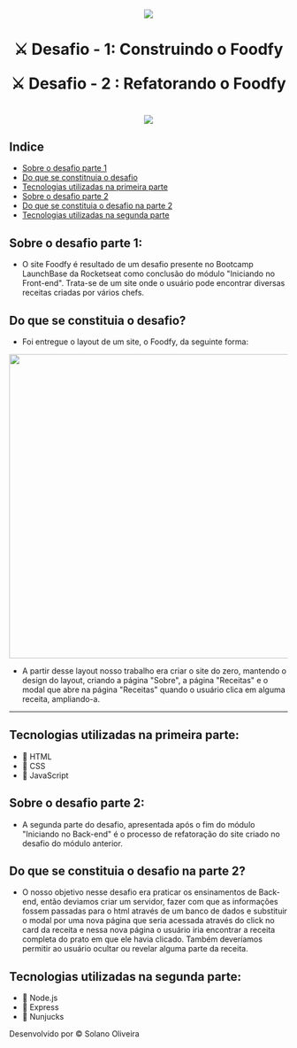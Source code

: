 <h1 align="center">
    <img src="assets/logolaunchbase.png">
</h1>

<h1 align="center">
⚔ Desafio - 1: Construindo o Foodfy

⚔ Desafio - 2 : Refatorando o Foodfy
</h1>

<h1 align="center">
    <img src="assets/logo.jpg">
</h1>

## Indice
- [Sobre o desafio parte 1](#-sobre-o-desafio-parte-1)
- [Do que se constitnuia o desafio](#-Do-que-se-constitnuia-o-desafio)
- [Tecnologias utilizadas na primeira parte](#-Tecnologias-utilizadas-na-primeira-parte)
- [Sobre o desafio parte 2](#Sobre-o-desafio-parte-2)
- [Do que se constituia o desafio na parte 2](#-Do-que-se-constituia-o-desafio-na-parte-2)
- [Tecnologias utilizadas na segunda parte](#-Tecnologias-utilizadas-na-segunda-parte)

## Sobre o desafio parte 1:

- O site Foodfy é resultado de um desafio presente no Bootcamp LaunchBase da Rocketseat como conclusão do módulo "Iniciando no Front-end". Trata-se de um site onde o usuário pode encontrar diversas receitas criadas por vários chefs.

## Do que se constituia o desafio?

- Foi entregue o layout de um site, o Foodfy, da seguinte forma:


<img src="assets/imgdesafio.jpg" width="550px">


- A partir desse layout nosso trabalho era criar o site do zero, mantendo o design do layout, criando a página "Sobre", a página "Receitas" e o modal que abre na página "Receitas" quando o usuário clica em alguma receita, ampliando-a.

--- 

##  Tecnologias utilizadas na primeira parte:

- 🚀 HTML
- 🚀 CSS
- 🚀 JavaScript


## Sobre o desafio parte 2:

- A segunda parte do desafio, apresentada após o fim do módulo "Iniciando no Back-end" é o processo de refatoração do site criado no desafio do módulo anterior.

## Do que se constituia o desafio na parte 2?

- O nosso objetivo nesse desafio era praticar os ensinamentos de Back-end, então deviamos criar um servidor, fazer com que as informações fossem passadas para o html através de um banco de dados e substituir o modal por uma nova página que seria acessada através do click no card da receita e nessa nova página o usuário iria encontrar a receita completa do prato em que ele havia clicado. Também deveríamos permitir ao usuário ocultar ou revelar alguma parte da receita.

## Tecnologias utilizadas na segunda parte:

- 🚀 Node.js
- 🚀 Express
- 🚀 Nunjucks


Desenvolvido por © Solano Oliveira
